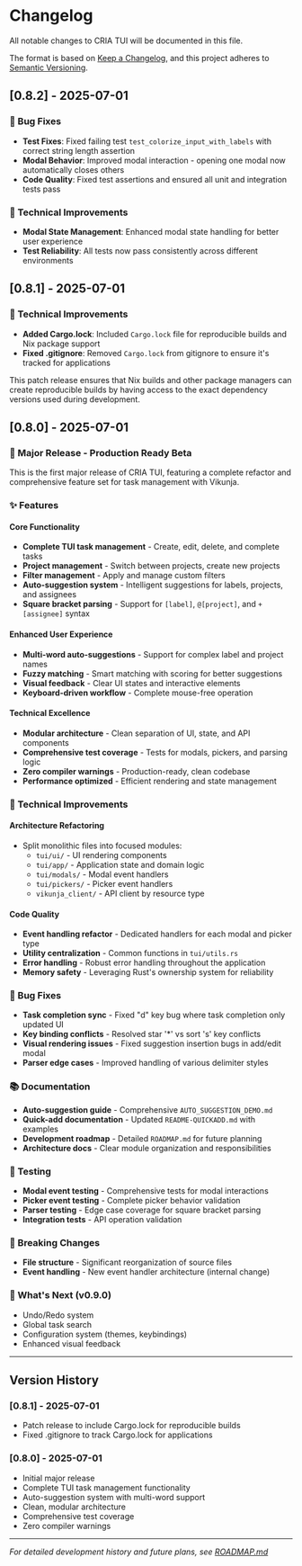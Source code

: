 # Changelog

All notable changes to CRIA TUI will be documented in this file.

The format is based on [Keep a Changelog](https://keepachangelog.com/en/1.0.0/),
and this project adheres to [Semantic Versioning](https://semver.org/spec/v2.0.0.html).

## [0.8.2] - 2025-07-01

### 🐛 Bug Fixes
- **Test Fixes**: Fixed failing test `test_colorize_input_with_labels` with correct string length assertion
- **Modal Behavior**: Improved modal interaction - opening one modal now automatically closes others
- **Code Quality**: Fixed test assertions and ensured all unit and integration tests pass

### 🔧 Technical Improvements
- **Modal State Management**: Enhanced modal state handling for better user experience
- **Test Reliability**: All tests now pass consistently across different environments

## [0.8.1] - 2025-07-01

### 🔧 Technical Improvements
- **Added Cargo.lock**: Included `Cargo.lock` file for reproducible builds and Nix package support
- **Fixed .gitignore**: Removed `Cargo.lock` from gitignore to ensure it's tracked for applications

This patch release ensures that Nix builds and other package managers can create reproducible builds by having access to the exact dependency versions used during development.

## [0.8.0] - 2025-07-01

### 🎉 Major Release - Production Ready Beta

This is the first major release of CRIA TUI, featuring a complete refactor and comprehensive feature set for task management with Vikunja.

### ✨ Features

#### Core Functionality
- **Complete TUI task management** - Create, edit, delete, and complete tasks
- **Project management** - Switch between projects, create new projects
- **Filter management** - Apply and manage custom filters
- **Auto-suggestion system** - Intelligent suggestions for labels, projects, and assignees
- **Square bracket parsing** - Support for `[label]`, `@[project]`, and `+[assignee]` syntax

#### Enhanced User Experience
- **Multi-word auto-suggestions** - Support for complex label and project names
- **Fuzzy matching** - Smart matching with scoring for better suggestions
- **Visual feedback** - Clear UI states and interactive elements
- **Keyboard-driven workflow** - Complete mouse-free operation

#### Technical Excellence
- **Modular architecture** - Clean separation of UI, state, and API components
- **Comprehensive test coverage** - Tests for modals, pickers, and parsing logic
- **Zero compiler warnings** - Production-ready, clean codebase
- **Performance optimized** - Efficient rendering and state management

### 🔧 Technical Improvements

#### Architecture Refactoring
- Split monolithic files into focused modules:
  - `tui/ui/` - UI rendering components
  - `tui/app/` - Application state and domain logic
  - `tui/modals/` - Modal event handlers
  - `tui/pickers/` - Picker event handlers
  - `vikunja_client/` - API client by resource type

#### Code Quality
- **Event handling refactor** - Dedicated handlers for each modal and picker type
- **Utility centralization** - Common functions in `tui/utils.rs`
- **Error handling** - Robust error handling throughout the application
- **Memory safety** - Leveraging Rust's ownership system for reliability

### 🐛 Bug Fixes
- **Task completion sync** - Fixed "d" key bug where task completion only updated UI
- **Key binding conflicts** - Resolved star '*' vs sort 's' key conflicts
- **Visual rendering issues** - Fixed suggestion insertion bugs in add/edit modal
- **Parser edge cases** - Improved handling of various delimiter styles

### 📚 Documentation
- **Auto-suggestion guide** - Comprehensive `AUTO_SUGGESTION_DEMO.md`
- **Quick-add documentation** - Updated `README-QUICKADD.md` with examples
- **Development roadmap** - Detailed `ROADMAP.md` for future planning
- **Architecture docs** - Clear module organization and responsibilities

### 🧪 Testing
- **Modal event testing** - Comprehensive tests for modal interactions
- **Picker event testing** - Complete picker behavior validation
- **Parser testing** - Edge case coverage for square bracket parsing
- **Integration tests** - API operation validation

### 🔄 Breaking Changes
- **File structure** - Significant reorganization of source files
- **Event handling** - New event handler architecture (internal change)

### 🎯 What's Next (v0.9.0)
- Undo/Redo system
- Global task search
- Configuration system (themes, keybindings)
- Enhanced visual feedback

---

## Version History

### [0.8.1] - 2025-07-01
- Patch release to include Cargo.lock for reproducible builds
- Fixed .gitignore to track Cargo.lock for applications

### [0.8.0] - 2025-07-01
- Initial major release
- Complete TUI task management functionality
- Auto-suggestion system with multi-word support
- Clean, modular architecture
- Comprehensive test coverage
- Zero compiler warnings

---

*For detailed development history and future plans, see [ROADMAP.md](ROADMAP.md)*
